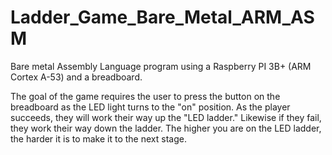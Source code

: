# Ladder_Game_Bare_Metal_ARM_ASM
Bare metal Assembly Language program using a Raspberry PI 3B+ (ARM Cortex A-53) and a breadboard.

The goal of the game requires the user to press the button on the breadboard as the LED light turns to the "on" position. As the player succeeds, they will work their way up the "LED ladder." Likewise if they fail, they work their way down the ladder. The higher you are on the LED ladder, the harder it is to make it to the next stage.
